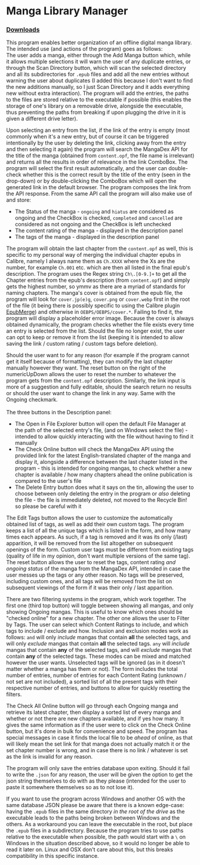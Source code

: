 # Manga Library Manager
### [Downloads](https://github.com/ErisLoona/Manga-Library-Manager/releases/tag/v1.8)
This program enables better organization of an offline digital manga library. The intended use (and actions of the program) goes as follows:<br />
The user adds a manga, either through the Add Manga button which, while it allows multiple selections it will warn the user of any duplicate entries, or through the Scan Directory button, which will scan the selected directory and all its subdirectories for `.epub` files and add all the new entries without warning the user about duplicates (I added this because I don't want to find the new additions manually, so I just Scan Directory and it adds everything new without extra interaction). The program will add the entries, the paths to the files are stored relative to the executable if possible (this enables the storage of one's library on a removable drive, alongside the executable, thus preventing the paths from breaking if upon plugging the drive in it is given a different drive letter).<br />

Upon selecting an entry from the list, if the link of the entry is empty (most commonly when it's a new entry, but of course it can be triggered intentionally by the user by deleting the link, clicking away from the entry and then selecting it again) the program will search the MangaDex API for the title of the manga (obtained from `content.opf`, the file name is irrelevant) and returns all the results in order of relevance in the link ComboBox. The program will select the first result automatically, and the user can double-check whether this is the correct result by the title of the entry (seen in the drop-down) or by double-clicking the ComboBox which will open the generated link in the default browser. The program composes the link from the API response. From the same API call the program will also make use of and store:<br />

- The Status of the manga - `ongoing` and `hiatus` are considered as ongoing and the CheckBox is checked, `completed` and `cancelled` are considered as not ongoing and the CheckBox is left unchecked<br />
- The content rating of the manga - displayed in the description panel<br />
- The tags of the manga - displayed in the description panel

The program will obtain the last chapter from the `content.opf` as well, this is specific to my personal way of merging the individual chapter epubs in Calibre, namely I always name them as `Ch.XXXX` where the Xs are the number, for example `Ch.001` etc. which are then all listed in the final epub's description. The program uses the Regex string `Ch\.[0-9.]+` to get all the Chapter entries from the epub's description (from `content.opf`) and simply gets the highest number, so ymmv as there are a myriad of standards for naming chapters. The manga's cover is obtained from the epub file, the program will look for `cover.jp(e)g`, `cover.png` or `cover.webp` first in the root of the file (it being there is possibly specific to using the Calibre plugin [EpubMerge](https://github.com/JimmXinu/EpubMerge)) and otherwise in `OEBPS/OEBPS/cover.*`. Failing to find it, the program will display a placeholder error image. Because the cover is always obtained dynamically, the program checks whether the file exists every time an entry is selected from the list. Should the file no longer exist, the user can opt to keep or remove it from the list (keeping it is intended to allow saving the link / custom rating / custom tags before deletion).<br />

Should the user want to for any reason (for example if the program cannot get it itself because of formatting), they can modify the last chapter manually however they want. The reset button on the right of the numericUpDown allows the user to reset the number to whatever the program gets from the `content.opf` description. Similarly, the link input is more of a suggestion and fully editable, should the search return no results or should the user want to change the link in any way. Same with the Ongoing checkmark.<br /><br />
The three buttons in the Description panel:<br />
- The Open in File Explorer button will open the default File Manager at the path of the selected entry's file, (and on Windows select the file) - intended to allow quickly interacting with the file without having to find it manually<br />
- The Check Online button will check the MangaDex API using the provided link for the latest English-translated chapter of the manga and display it, alongside a difference between the last chapter listed in the program - this is intended for ongoing mangas, to check whether a new chapter is available / how many chapters ahead the online publication is compared to the user's file<br />
- The Delete Entry button does what it says on the tin, allowing the user to choose between only deleting the entry in the program or *also* deleting the file - the file is immediately deleted, not moved to the Recycle Bin! so please be careful with it

The Edit Tags button allows the user to customize the automatically obtained list of tags, as well as add their own custom tags. The program keeps a list of all the unique tags which is listed in the form, and how many times each appears. As such, if a tag is removed and it was its only (/last) apparition, it will be removed from the list altogether on subsequent openings of the form. Custom user tags must be different from existing tags (quality of life in my opinion, don't want multiple versions of the same tag). The reset button allows the user to reset the tags, content rating *and ongoing status* of the manga from the MangaDex API, intended in case the user messes up the tags or any other reason. No tags will be preserved, including custom ones, and all tags will be removed from the list on subsequent viewings of the form if it was their only / last apparition.<br />

There are two filtering systems in the program, which work together. The first one (third top button) will toggle between showing all mangas, and only showing Ongoing mangas. This is useful to know which ones should be "checked online" for a new chapter. The other one allows the user to Filter by Tags. The user can select which Content Ratings to include, and which tags to include / exclude and how. Inclusion and exclusion modes work as follows: `and` will only *include* mangas that contain **all** the selected tags, and will only *exclude* mangas that contain **all** the selected tags. `any` will *include* mangas that contain **any** of the selected tags, and will *exclude* mangas that contain **any** of the selected tags. These modes can be mixed and matched however the user wants. Unselected tags will be ignored (as in it doesn't matter whether a manga has them or not). The form includes the total number of entries, number of entries for each Content Rating (unknown / not set are not included), a sorted list of all the present tags with their respective number of entries, and buttons to allow for quickly resetting the filters.<br />

The Check All Online button will go through each Ongoing manga and retrieve its latest chapter, then display a sorted list of every manga and whether or not there are new chapters available, and if yes how many. It gives the same information as if the user were to click on the Check Online button, but it's done in bulk for convenience and speed. The program has special messages in case it finds the local file to be *ahead* of online, as that will likely mean the set link for that manga does not actually match it or the set chapter number is wrong, and in case there is no link / whatever is set as the link is invalid for any reason.<br />

The program will only save the entries database upon exiting. Should it fail to write the `.json` for any reason, the user will be given the option to get the json string themselves to do with as they please (intended for the user to paste it somewhere themselves so as to not lose it).<br />

If you want to use the program across Windows and another OS with the same database JSON please be aware that there is a known edge-case: having the `.epub` files in the same directory *in the root of the drive* as the executable leads to the paths being broken between Windows and the others. As a workaround you can leave the executable in the root, but place the `.epub` files in a subdirectory. Because the program tries to use paths relative to the executable when possible, the path would start with a `\` on Windows in the situation described above, so it would no longer be able to read it later on. Linux and OSX don't care about this, but this breaks compatibility in this specific instance.
